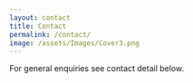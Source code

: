 ```yaml
---
layout: contact
title: Contact
permalink: /contact/
image: /assets/Images/Cover3.png
---
```


For general enquiries see contact detail below.
